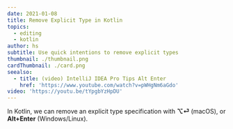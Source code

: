 ```yaml
---
date: 2021-01-08
title: Remove Explicit Type in Kotlin
topics:
  - editing
  - kotlin
author: hs
subtitle: Use quick intentions to remove explicit types
thumbnail: ./thumbnail.png
cardThumbnail: ./card.png
seealso:
  - title: (video) IntelliJ IDEA Pro Tips Alt Enter
    href: 'https://www.youtube.com/watch?v=pWHgNm6aGdo'
video: 'https://youtu.be/tYpgbYzHpDU'
---
```

In Kotlin, we can remove an explicit type specification with **⌥⏎** (macOS), or **Alt+Enter** (Windows/Linux).
